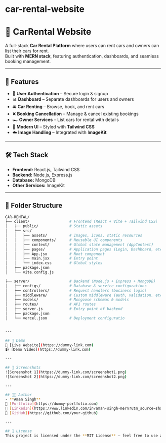 # car-rental-website

# 🚗 CarRental Website

A full-stack **Car Rental Platform** where users can rent cars and owners can list their cars for rent.  
Built with **MERN stack**, featuring authentication, dashboards, and seamless booking management.

---

## 🌟 Features
- 🔑 **User Authentication** – Secure login & signup
- 📊 **Dashboard** – Separate dashboards for users and owners
- 🚘 **Car Renting** – Browse, book, and rent cars
- ❌ **Booking Cancellation** – Manage & cancel existing bookings
- 🏎️ **Owner Services** – List cars for rental with details
- 🎨 **Modern UI** – Styled with **Tailwind CSS**
- ☁️ **Image Handling** – Integrated with **ImageKit**

---

## 🛠️ Tech Stack
- **Frontend:** React.js, Tailwind CSS  
- **Backend:** Node.js, Express.js  
- **Database:** MongoDB  
- **Other Services:** ImageKit  

---

## 📂 Folder Structure

```bash
CAR-RENTAL/
├── client/                  # Frontend (React + Vite + Tailwind CSS)
│   ├── public/              # Static assets
│   ├── src/                 
│   │   ├── assets/          # Images, icons, static resources
│   │   ├── components/      # Reusable UI components
│   │   ├── context/         # Global state management (AppContext)
│   │   ├── pages/           # Application pages (Login, Dashboard, etc.)
│   │   ├── App.jsx          # Root component
│   │   ├── main.jsx         # Entry point
│   │   └── index.css        # Global styles
│   ├── package.json
│   └── vite.config.js

├── server/                  # Backend (Node.js + Express + MongoDB)
│   ├── configs/             # Database & service configurations
│   ├── controllers/         # Request handlers (business logic)
│   ├── middleware/          # Custom middleware (auth, validation, etc.)
│   ├── models/              # Mongoose schemas & models
│   ├── routes/              # API routes
│   ├── server.js            # Entry point of backend
│   ├── package.json
│   └── vercel.json          # Deployment configuratio


---

## 🚀 Demo
🔗 [Live Website](https://dummy-link.com)  
📹 [Demo Video](https://dummy-link.com)

---

## 📸 Screenshots
![Screenshot 1](https://dummy-link.com/screenshot1.png)  
![Screenshot 2](https://dummy-link.com/screenshot2.png)  

---

## 👨‍💻 Author
- **Aman Singh**  
🔗 [Portfolio](https://dummy-portfolio.com)  
🔗 [LinkedIn](https://www.linkedin.com/in/aman-singh-mern?utm_source=share&utm_campaign=share_via&utm_content=profile&utm_medium=android_app)  
🔗 [GitHub](https://github.com/your-github)  

---

## 📜 License
This project is licensed under the **MIT License** – feel free to use and modify.


